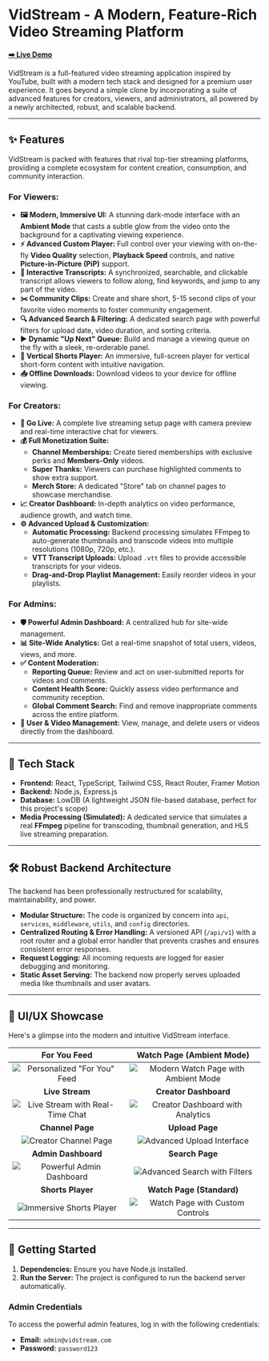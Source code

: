 # VidStream - A Modern, Feature-Rich Video Streaming Platform

**[➡️ Live Demo](https://aistudio.google.com/apps/drive/1hiJE8aLHGU7Ge81itBRHH2sxWiJhrN0B?showPreview=true&showAssistant=true&showCode=true&showTreeView=true)**

VidStream is a full-featured video streaming application inspired by YouTube, built with a modern tech stack and designed for a premium user experience. It goes beyond a simple clone by incorporating a suite of advanced features for creators, viewers, and administrators, all powered by a newly architected, robust, and scalable backend.

---

## ✨ Features

VidStream is packed with features that rival top-tier streaming platforms, providing a complete ecosystem for content creation, consumption, and community interaction.

### For Viewers:
- **🖼️ Modern, Immersive UI:** A stunning dark-mode interface with an **Ambient Mode** that casts a subtle glow from the video onto the background for a captivating viewing experience.
- **⚡ Advanced Custom Player:** Full control over your viewing with on-the-fly **Video Quality** selection, **Playback Speed** controls, and native **Picture-in-Picture (PiP)** support.
- **📜 Interactive Transcripts:** A synchronized, searchable, and clickable transcript allows viewers to follow along, find keywords, and jump to any part of the video.
- **✂️ Community Clips:** Create and share short, 5-15 second clips of your favorite video moments to foster community engagement.
- **🔍 Advanced Search & Filtering:** A dedicated search page with powerful filters for upload date, video duration, and sorting criteria.
- **▶️ Dynamic "Up Next" Queue:** Build and manage a viewing queue on the fly with a sleek, re-orderable panel.
- **📱 Vertical Shorts Player:** An immersive, full-screen player for vertical short-form content with intuitive navigation.
- **📥 Offline Downloads:** Download videos to your device for offline viewing.

### For Creators:
- **🔴 Go Live:** A complete live streaming setup page with camera preview and real-time interactive chat for viewers.
- **💰 Full Monetization Suite:**
    - **Channel Memberships:** Create tiered memberships with exclusive perks and **Members-Only** videos.
    - **Super Thanks:** Viewers can purchase highlighted comments to show extra support.
    - **Merch Store:** A dedicated "Store" tab on channel pages to showcase merchandise.
- **📈 Creator Dashboard:** In-depth analytics on video performance, audience growth, and watch time.
- **⚙️ Advanced Upload & Customization:**
    - **Automatic Processing:** Backend processing simulates FFmpeg to auto-generate thumbnails and transcode videos into multiple resolutions (1080p, 720p, etc.).
    - **VTT Transcript Uploads:** Upload `.vtt` files to provide accessible transcripts for your videos.
    - **Drag-and-Drop Playlist Management:** Easily reorder videos in your playlists.

### For Admins:
- **🛡️ Powerful Admin Dashboard:** A centralized hub for site-wide management.
- **📊 Site-Wide Analytics:** Get a real-time snapshot of total users, videos, views, and more.
- **✅ Content Moderation:**
    - **Reporting Queue:** Review and act on user-submitted reports for videos and comments.
    - **Content Health Score:** Quickly assess video performance and community reception.
    - **Global Comment Search:** Find and remove inappropriate comments across the entire platform.
- **👥 User & Video Management:** View, manage, and delete users or videos directly from the dashboard.

---

## 🚀 Tech Stack

- **Frontend:** React, TypeScript, Tailwind CSS, React Router, Framer Motion
- **Backend:** Node.js, Express.js
- **Database:** LowDB (A lightweight JSON file-based database, perfect for this project's scope)
- **Media Processing (Simulated):** A dedicated service that simulates a real **FFmpeg** pipeline for transcoding, thumbnail generation, and HLS live streaming preparation.

---

## 🛠️ Robust Backend Architecture

The backend has been professionally restructured for scalability, maintainability, and power.

- **Modular Structure:** The code is organized by concern into `api`, `services`, `middleware`, `utils`, and `config` directories.
- **Centralized Routing & Error Handling:** A versioned API (`/api/v1`) with a root router and a global error handler that prevents crashes and ensures consistent error responses.
- **Request Logging:** All incoming requests are logged for easier debugging and monitoring.
- **Static Asset Serving:** The backend now properly serves uploaded media like thumbnails and user avatars.

---

## 🎨 UI/UX Showcase

Here's a glimpse into the modern and intuitive VidStream interface.

| For You Feed | Watch Page (Ambient Mode) |
| :---: | :---: |
| ![Personalized "For You" Feed](./docs/images/01-home-feed.png) | ![Modern Watch Page with Ambient Mode](./docs/images/03-ambient-mode.png) |
| **Live Stream** | **Creator Dashboard** |
| ![Live Stream with Real-Time Chat](./docs/images/04-live-stream.png) | ![Creator Dashboard with Analytics](./docs/images/07-creator-dashboard.png) |
| **Channel Page** | **Upload Page** |
| ![Creator Channel Page](./docs/images/06-channel-page.png) | ![Advanced Upload Interface](./docs/images/08-upload-page.png) |
| **Admin Dashboard** | **Search Page** |
| ![Powerful Admin Dashboard](./docs/images/09-admin-dashboard.png) | ![Advanced Search with Filters](./docs/images/10-search-results.png) |
| **Shorts Player** | **Watch Page (Standard)** |
| ![Immersive Shorts Player](./docs/images/05-shorts-player.png) | ![Watch Page with Custom Controls](./docs/images/02-watch-page.png) |


---

## 🚀 Getting Started

1.  **Dependencies:** Ensure you have Node.js installed.
2.  **Run the Server:** The project is configured to run the backend server automatically.

### Admin Credentials

To access the powerful admin features, log in with the following credentials:
-   **Email:** `admin@vidstream.com`
-   **Password:** `password123`